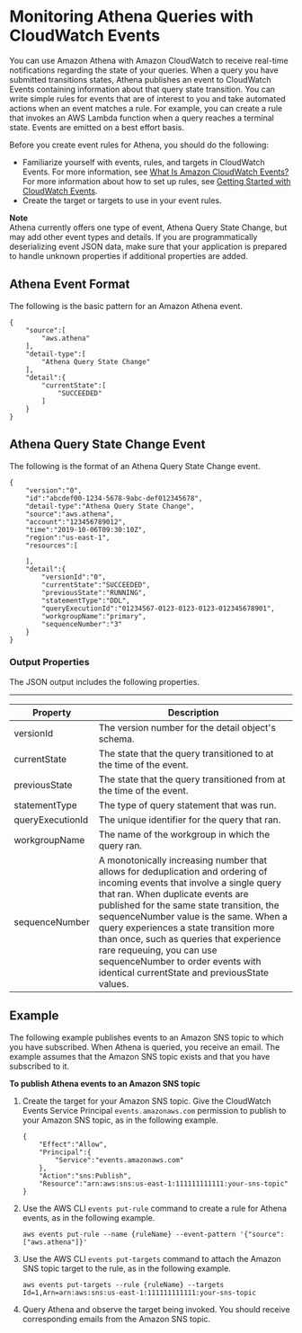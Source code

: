# Monitoring Athena Queries with CloudWatch Events<a name="athena-cloudwatch-events"></a>

You can use Amazon Athena with Amazon CloudWatch to receive real\-time notifications regarding the state of your queries\. When a query you have submitted transitions states, Athena publishes an event to CloudWatch Events containing information about that query state transition\. You can write simple rules for events that are of interest to you and take automated actions when an event matches a rule\. For example, you can create a rule that invokes an AWS Lambda function when a query reaches a terminal state\. Events are emitted on a best effort basis\.

Before you create event rules for Athena, you should do the following:
+ Familiarize yourself with events, rules, and targets in CloudWatch Events\. For more information, see [What Is Amazon CloudWatch Events?](https://docs.aws.amazon.com/AmazonCloudWatch/latest/events/WhatIsCloudWatchEvents.html) For more information about how to set up rules, see [Getting Started with CloudWatch Events](https://docs.aws.amazon.com/AmazonCloudWatch/latest/events/CWE_GettingStarted.html)\.
+ Create the target or targets to use in your event rules\.

**Note**  
Athena currently offers one type of event, Athena Query State Change, but may add other event types and details\. If you are programmatically deserializing event JSON data, make sure that your application is prepared to handle unknown properties if additional properties are added\.

## Athena Event Format<a name="athena-cloudwatch-events-pattern"></a>

The following is the basic pattern for an Amazon Athena event\.

```
{
    "source":[
        "aws.athena"
    ],
    "detail-type":[
        "Athena Query State Change"
    ],
    "detail":{
        "currentState":[
            "SUCCEEDED"
        ]
    }
}
```

## Athena Query State Change Event<a name="athena-cloudwatch-events-athena-query-state-change"></a>

The following is the format of an Athena Query State Change event\.

```
{
    "version":"0",
    "id":"abcdef00-1234-5678-9abc-def012345678",
    "detail-type":"Athena Query State Change",
    "source":"aws.athena",
    "account":"123456789012",
    "time":"2019-10-06T09:30:10Z",
    "region":"us-east-1",
    "resources":[

    ],
    "detail":{
        "versionId":"0",
        "currentState":"SUCCEEDED",
        "previousState":"RUNNING",
        "statementType":"DDL",
        "queryExecutionId":"01234567-0123-0123-0123-012345678901",
        "workgroupName":"primary",
        "sequenceNumber":"3"
    }
}
```

### Output Properties<a name="athena-cloudwatch-events-query-state-change-output-properties"></a>

The JSON output includes the following properties\.


****  

| Property | Description | 
| --- | --- | 
| versionId | The version number for the detail object's schema\. | 
| currentState | The state that the query transitioned to at the time of the event\. | 
| previousState | The state that the query transitioned from at the time of the event\. | 
| statementType | The type of query statement that was run\. | 
| queryExecutionId | The unique identifier for the query that ran\. | 
| workgroupName | The name of the workgroup in which the query ran\. | 
| sequenceNumber | A monotonically increasing number that allows for deduplication and ordering of incoming events that involve a single query that ran\. When duplicate events are published for the same state transition, the sequenceNumber value is the same\. When a query experiences a state transition more than once, such as queries that experience rare requeuing, you can use sequenceNumber to order events with identical currentState and previousState values\. | 

## Example<a name="athena-cloudwatch-events-examples"></a>

The following example publishes events to an Amazon SNS topic to which you have subscribed\. When Athena is queried, you receive an email\. The example assumes that the Amazon SNS topic exists and that you have subscribed to it\.

**To publish Athena events to an Amazon SNS topic**

1. Create the target for your Amazon SNS topic\. Give the CloudWatch Events Service Principal `events.amazonaws.com` permission to publish to your Amazon SNS topic, as in the following example\.

   ```
   {
       "Effect":"Allow",
       "Principal":{
           "Service":"events.amazonaws.com"
       },
       "Action":"sns:Publish",
       "Resource":"arn:aws:sns:us-east-1:111111111111:your-sns-topic"
   }
   ```

1. Use the AWS CLI `events put-rule` command to create a rule for Athena events, as in the following example\.

   ```
   aws events put-rule --name {ruleName} --event-pattern '{"source": ["aws.athena"]}'
   ```

1. Use the AWS CLI `events put-targets` command to attach the Amazon SNS topic target to the rule, as in the following example\.

   ```
   aws events put-targets --rule {ruleName} --targets Id=1,Arn=arn:aws:sns:us-east-1:111111111111:your-sns-topic
   ```

1. Query Athena and observe the target being invoked\. You should receive corresponding emails from the Amazon SNS topic\.